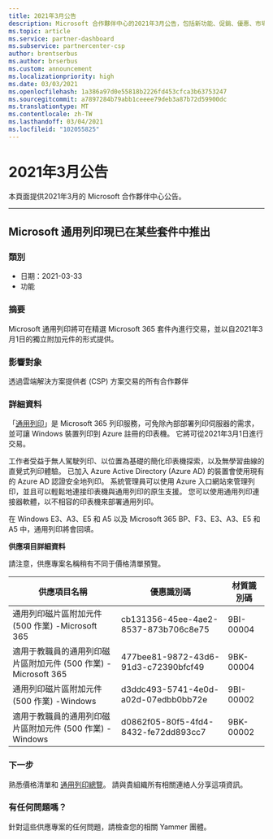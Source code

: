 ```yaml
---
title: 2021年3月公告
description: Microsoft 合作夥伴中心的2021年3月公告，包括新功能、促銷、優惠、市場或現有供應專案的變更。
ms.topic: article
ms.service: partner-dashboard
ms.subservice: partnercenter-csp
author: brentserbus
ms.author: brserbus
ms.custom: announcement
ms.localizationpriority: high
ms.date: 03/03/2021
ms.openlocfilehash: 1a386a97d0e55818b2226fd453cfca3b63753247
ms.sourcegitcommit: a7897284b79abb1ceeee79deb3a87b72d59900dc
ms.translationtype: MT
ms.contentlocale: zh-TW
ms.lasthandoff: 03/04/2021
ms.locfileid: "102055825"
---
```

# <a name="march-2021-announcements"></a>2021年3月公告

本頁面提供2021年3月的 Microsoft 合作夥伴中心公告。

________________
## <a name="microsoft-universal-print-now-available-in-some-suites"></a><a name="1"></a> Microsoft 通用列印現已在某些套件中推出

### <a name="categories"></a>類別

- 日期：2021-03-33
- 功能

### <a name="summary"></a>摘要

Microsoft 通用列印將可在精選 Microsoft 365 套件內進行交易，並以自2021年3月1日的獨立附加元件的形式提供。

### <a name="impacted-audience"></a>影響對象

透過雲端解決方案提供者 (CSP) 方案交易的所有合作夥伴

### <a name="details"></a>詳細資料

「[通用列印](https://aka.ms/universalprint)」是 Microsoft 365 列印服務，可免除內部部署列印伺服器的需求，並可讓 Windows 裝置列印到 Azure 註冊的印表機。 它將可從2021年3月1日進行交易。

工作者受益于無人駕駛列印、以位置為基礎的簡化印表機探索，以及無學習曲線的直覺式列印體驗。 已加入 Azure Active Directory (Azure AD) 的裝置會使用現有的 Azure AD 認證安全地列印。 系統管理員可以使用 Azure 入口網站來管理列印，並且可以輕鬆地連接印表機與通用列印的原生支援。 您可以使用通用列印連接器軟體，以不相容的印表機來部署通用列印。

在 Windows E3、A3、E5 和 A5 以及 Microsoft 365 BP、F3、E3、A3、E5 和 A5 中，通用列印將會回填。  

**供應項目詳細資料**

請注意，供應專案名稱稍有不同于價格清單預覽。

| 供應項目名稱 | 優惠識別碼 | 材質識別碼 |
| ------ |----------- |----------- |  
| 通用列印磁片區附加元件 (500 作業) -Microsoft 365  | cb131356-45ee-4ae2-8537-873b706c8e75     | 9BI-00004   |
| 適用于教職員的通用列印磁片區附加元件 (500 作業) -Microsoft 365   | 477bee81-9872-43d6-91d3-c72390bfcf49   | 9BK-00004   |
| 通用列印磁片區附加元件 (500 作業) -Windows    | d3ddc493-5741-4e0d-a02d-07edbb0bb72e   | 9BI-00002   |
| 適用于教職員的通用列印磁片區附加元件 (500 作業) -Windows   |  d0862f05-80f5-4fd4-8432-fe72dd893cc7  | 9BK-00002   |

### <a name="next-steps"></a>下一步

熟悉價格清單和 [通用列印總覽](/universal-print/fundamentals/universal-print-whatis)。 請與貴組織所有相關連絡人分享這項資訊。

### <a name="questions"></a>有任何問題嗎？

針對這些供應專案的任何問題，請檢查您的相關 Yammer 團體。
